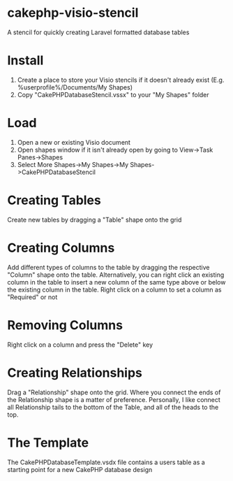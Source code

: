 # cakephp-visio-stencil
A stencil for quickly creating Laravel formatted database tables

# Install
1. Create a place to store your Visio stencils if it doesn't already exist (E.g. %userprofile%/Documents/My Shapes)
2. Copy "CakePHPDatabaseStencil.vssx" to your "My Shapes" folder

# Load
1. Open a new or existing Visio document
2. Open shapes window if it isn't already open by going to View->Task Panes->Shapes
3. Select More Shapes->My Shapes->My Shapes->CakePHPDatabaseStencil

# Creating Tables
Create new tables by dragging a "Table" shape onto the grid

# Creating Columns
Add different types of columns to the table by dragging the respective "Column" shape onto the table.  Alternatively, you can right click an existing column in the table to insert a new column of the same type above or below the existing column in the table.
Right click on a column to set a column as "Required" or not

# Removing Columns
Right click on a column and press the "Delete" key

# Creating Relationships
Drag a "Relationship" shape onto the grid.  Where you connect the ends of the Relationship shape is a matter of preference.   Personally, I like connect all Relationship tails to the bottom of the Table, and all of the heads to the top.

# The Template
The CakePHPDatabaseTemplate.vsdx file contains a users table as a starting point for a new CakePHP database design
